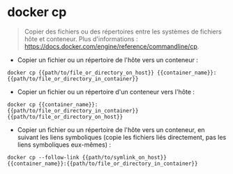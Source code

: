 # docker cp

> Copier des fichiers ou des répertoires entre les systèmes de fichiers hôte et conteneur.
> Plus d'informations : <https://docs.docker.com/engine/reference/commandline/cp>.

- Copier un fichier ou un répertoire de l'hôte vers un conteneur :

`docker cp {{path/to/file_or_directory_on_host}} {{container_name}}:{{path/to/file_or_directory_in_container}}`

- Copier un fichier ou un répertoire d'un conteneur vers l'hôte :

`docker cp {{container_name}}:{{path/to/file_or_directory_in_container}} {{path/to/file_or_directory_on_host}}`

- Copier un fichier ou un répertoire de l'hôte vers un conteneur, en suivant les liens symboliques (copie les fichiers liés directement, pas les liens symboliques eux-mêmes) :

`docker cp --follow-link {{path/to/symlink_on_host}} {{container_name}}:{{path/to/file_or_directory_in_container}}`
